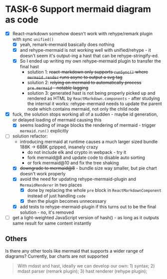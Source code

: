 # TASK-6 Support mermaid diagram as code

* [x] React-markdown somehow doesn't work with rehype/remark plugin with sync `unified()`
  * [x] yeah, remark-mermaid basically does nothing
  * [x] and rehype-mermaid is not working well with unified/rehype - it doesn't seem it's output-ing a hast that can be rehype-stringify-ed.
  * [x] So I ended up writing my own rehype-mermaid plugin to transfer the final hast
    * solution 1: ~~react-markdown only supports `runSync()` where `mermaid.render` runs async to output a svg tag~~
    * solution 2: ~~relying on mermaid to automatically process `pre.mermaid` - notable lagging~~
    * solution 3: generated hast is not being properly picked up and rendered as HTML by `ReactMarkdown.components` - after studying the internal it works: rehype-mermaid needs to update the parent node which contains mermaid, not only the child node
* [x] fuck, the solution stops working all of a sudden - maybe id generation, or delayed loading of mermaid causing this
  * [x] seems loading of image blocks the rendering of mermaid - trigger `mermaid.run()` explicitly
* [ ] solution refactor:
  * introducing mermaid at runtime causes a much larger sized bundle 188K -> 688K gzipped, insanely crazy
    * do not include elk and crypto in webpack - try it 
    * fork mermaid@8 and update code to disable auto sorting
    * or fork mermaid@10 and fix the tree shaking
  * [x] ~~downgrade to mermaid@8~~ - bundle size way smaller, but pie chart doesn't work properly
  * [x] avoid the need for updating rehype-mermaid-plugin and `MermaidRenderer` in two places
    * [x] done by replacing the whole `pre` block in `ReactMarkdownComponent` instead of just handling `code`
    * [x] then the plugin becomes unnecessary
  * [x] add tests to rehype-mermaid-plugin if this turns out to be the final solution - no, it's removed
* [ ] get a light-weighted JavaScript version of hash() - as long as it outputs same result for same content instantly

## Others

Is there any other tools like mermaid that supports a wider range of diagrams? Currently, bar charts are not supported

> With mdast and hast, ideally we can develop our own: 1) syntax; 2) mdast parser (remark plugin); 3) hast renderer (rehype plugin);
